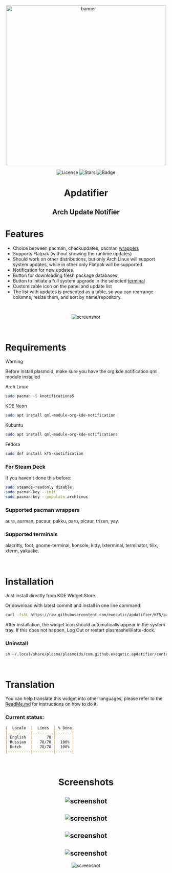 <div align="center">

<img src="./screenshots/screenshot_1.png" width="500px" alt="banner"/>

![License](https://img.shields.io/github/license/exequtic/apdatifier?style=plastic&logo=gnu&color=red)
![Stars](https://img.shields.io/github/stars/exequtic/apdatifier?style=plastic&logo=github&color=blue)
![Badge](https://img.shields.io/badge/Beep-Boop-green?style=plastic&logo=dependabot)

# Apdatifier
## Arch Update Notifier

</div>

# Features
- Choice between pacman, checkupdates, pacman [wrappers](#supported-pacman-wrappers)
- Supports Flatpak (without showing the runtime updates)
- Should work on other distributions, but only Arch Linux will support system updates, while in other only Flatpak will be supported.
- Notification for new updates
- Button for downloading fresh package databases
- Button to initiate a full system upgrade in the selected [terminal](#supported-terminals)
- Customizable icon on the panel and update list
- The list with updates is presented as a table, so you can rearrange columns, resize them, and sort by name/repository.

<div align="center">

<br>

![screenshot](./screenshots/screenshot_2.png)

</div>

<br>

# Requirements
>[!WARNING]
>Before install plasmoid, make sure you have the org.kde.notification qml module installed

Arch Linux
```bash
sudo pacman -S knotifications5
```

KDE Neon
```bash
sudo apt install qml-module-org-kde-notification
```

Kubuntu
```bash
sudo apt install qml-module-org-kde-notifications
```

Fedora
```bash
sudo dnf install kf5-knotification
```

### For Steam Deck
If you haven't done this before:
```bash
sudo steamos-readonly disable
sudo pacman-key --init
sudo pacman-key --populate archlinux
```

### Supported pacman wrappers
aura, aurman, pacaur, pakku, paru, picaur, trizen, yay.

### Supported terminals
alacritty, foot, gnome-terminal, konsole, kitty, lxterminal, terminator, tilix, xterm, yakuake.

<br>

# Installation
Just install directly from KDE Widget Store.

Or download with latest commit and install in one line command:
```bash
curl -fsSL https://raw.githubusercontent.com/exequtic/apdatifier/KF5/package/contents/tools/tools.sh | sh -s install
```

After installation, the widget icon should automatically appear in the system tray. If this does not happen, Log Out or restart plasmashell/latte-dock.

### Uninstall
```bash
sh ~/.local/share/plasma/plasmoids/com.github.exequtic.apdatifier/contents/tools/tools.sh uninstall
```

<br>

# Translation
You can help translate this widget into other languages, please refer to the [ReadMe.md](https://github.com/exequtic/apdatifier/blob/main/package/translate/ReadMe.md) for instructions on how to do it.

### Current status:
```markdown
|  Locale  |  Lines  | % Done|
|----------|---------|-------|
| English  |      78 |       |
| Russian  |   78/78 |  100% |
| Dutch    |   78/78 |  100% |
|----------|---------|-------|
```


<div align="center">

<br>

# Screenshots

![screenshot](./screenshots/screenshot_3.png)
---
![screenshot](./screenshots/screenshot_4.png)
---
![screenshot](./screenshots/screenshot_5.png)
---
![screenshot](./screenshots/screenshot_6.png)
---
![screenshot](./screenshots/screenshot_7.png)

</div>
